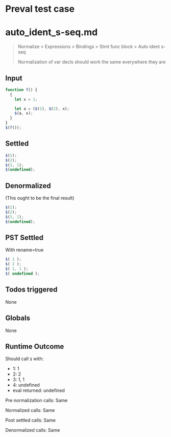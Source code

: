 # Preval test case

# auto_ident_s-seq.md

> Normalize > Expressions > Bindings > Stmt func block > Auto ident s-seq
>
> Normalization of var decls should work the same everywhere they are

## Input

`````js filename=intro
function f() {
  {
    let x = 1;

    let a = ($(1), $(2), x);
    $(a, x);
  }
}
$(f());
`````


## Settled


`````js filename=intro
$(1);
$(2);
$(1, 1);
$(undefined);
`````


## Denormalized
(This ought to be the final result)

`````js filename=intro
$(1);
$(2);
$(1, 1);
$(undefined);
`````


## PST Settled
With rename=true

`````js filename=intro
$( 1 );
$( 2 );
$( 1, 1 );
$( undefined );
`````


## Todos triggered


None


## Globals


None


## Runtime Outcome


Should call `$` with:
 - 1: 1
 - 2: 2
 - 3: 1, 1
 - 4: undefined
 - eval returned: undefined

Pre normalization calls: Same

Normalized calls: Same

Post settled calls: Same

Denormalized calls: Same
